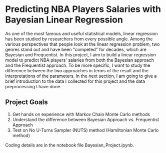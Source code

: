 # Predicting NBA Players Salaries with Bayesian Linear Regression

As one of the most famous and useful statistical models, linear regression has been studied by
researchers from every possible angle. Among the various perspectives that people look at the
linear regression problem, two genres stand out and have been "competed" for decades, which
are Bayesian and Frequentist. In this project, I aim to build a linear regression model to predict
NBA players' salaries from both the Bayesian approach and the Frequentist approach. To be more
specific, I want to study the difference between the two approaches in terms of the result and the
interpretations of the parameters. In the next section, I am going to give a brief introduction to
the data I collected for this project and the data preprocessing I have done.


## Project Goals
1. Get hands on experience with Markov Chain Monte Carlo methods
2. Understand the difference between Bayesian Approach vs. Frequentist Approach
3. Test on No U-Turns Sampler (NUTS) method (Hamiltonian Monte Carlo method)

Coding details are in the notebook file Bayesian_Project.ipynb.
